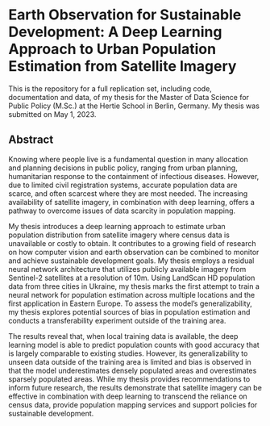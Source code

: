 # Earth Observation for Sustainable Development: A Deep Learning Approach to Urban Population Estimation from Satellite Imagery

This is the repository for a full replication set, including code, documentation and data, of my thesis for the Master of Data Science for Public Policy (M.Sc.) at the Hertie School in Berlin, Germany. My thesis was submitted on May 1, 2023.

## Abstract

Knowing where people live is a fundamental question in many allocation and planning decisions in public policy, ranging from urban planning, humanitarian response to the containment of infectious diseases. However, due to limited civil registration systems, accurate population data are scarce, and often scarcest where they are most needed. The increasing availability of satellite imagery, in combination with deep learning, offers a pathway to overcome issues of data scarcity in population mapping.

My thesis introduces a deep learning approach to estimate urban population distribution from satellite imagery where census data is unavailable or costly to obtain. It contributes to a growing field of research on how computer vision and earth observation can be combined to monitor and achieve sustainable development goals. My thesis employs a residual neural network architecture that utilizes publicly available imagery from Sentinel-2 satellites at a resolution of 10m. Using LandScan HD population data from three cities in Ukraine, my thesis marks the first attempt to train a neural network for population estimation across multiple locations and the first application in Eastern Europe. To assess the model’s generalizability, my thesis explores potential sources of bias in population estimation and conducts a transferability experiment outside of the training area.

The results reveal that, when local training data is available, the deep learning model is able to predict population counts with good accuracy that is largely comparable to existing studies. However, its generalizability to unseen data outside of the training area is limited and bias is observed in that the model underestimates densely populated areas and overestimates sparsely populated areas. While my thesis provides recommendations to inform future research, the results demonstrate that satellite imagery can be effective in combination with deep learning to transcend the reliance on census data, provide population mapping services and support policies for sustainable development.
